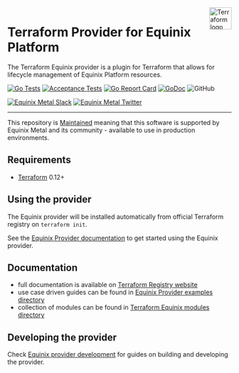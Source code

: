 <a href="https://terraform.io">
    <img src="https://cdn.rawgit.com/hashicorp/terraform-website/master/public/img/logo-hashicorp.svg" alt="Terraform logo" title="Terraform" align="right" height="50" />
</a>

# Terraform Provider for Equinix Platform

The Terraform Equinix provider is a plugin for Terraform that allows for lifecycle
management of Equinix Platform resources.

[![Go Tests](https://github.com/equinix/terraform-provider-equinix/actions/workflows/test.yml/badge.svg)](https://github.com/equinix/terraform-provider-equinix/actions/workflows/test.yml)
[![Acceptance Tests](https://github.com/equinix/terraform-provider-equinix/actions/workflows/acctest.yml/badge.svg)](https://github.com/equinix/terraform-provider-equinix/actions/workflows/acctest.yml)
[![Go Report Card](https://goreportcard.com/badge/github.com/equinix/terraform-provider-equinix)](https://goreportcard.com/report/github.com/equinix/terraform-provider-equinix)
[![GoDoc](https://godoc.org/github.com/go-resty/resty?status.svg)](https://godoc.org/github.com/equinix/terraform-provider-equinix)
![GitHub](https://img.shields.io/github/license/equinix/terraform-provider-equinix)

[![Equinix Metal Slack](https://slack.equinixmetal.com/badge.svg)](https://slack.equinixmetal.com)
[![Equinix Metal Twitter](https://img.shields.io/twitter/follow/equinixmetal.svg?style=social&label=Follow)](https://twitter.com/intent/follow?screen_name=equinixmetal)

---

This repository is [Maintained](https://github.com/equinix-labs/equinix-labs/blob/main/maintained-statement.md) meaning that this software is supported by Equinix Metal and its community - available to use in production environments.

## Requirements

- [Terraform](https://www.terraform.io/downloads.html) 0.12+

## Using the provider

The Equinix provider will be installed automatically from official Terraform
registry on `terraform init`.

See the [Equinix Provider documentation](https://registry.terraform.io/providers/equinix/equinix/latest/docs)
to get started using the Equinix provider.

## Documentation

- full documentation is available on [Terraform Registry website](https://registry.terraform.io/providers/equinix/equinix/latest/docs)
- use case driven guides can be found in [Equinix Provider examples directory](examples/)
- collection of modules can be found in
[Terraform Equinix modules directory](modules/)

## Developing the provider

Check [Equinix provider development](DEVELOPMENT.md) for guides on building
and developing the provider.

